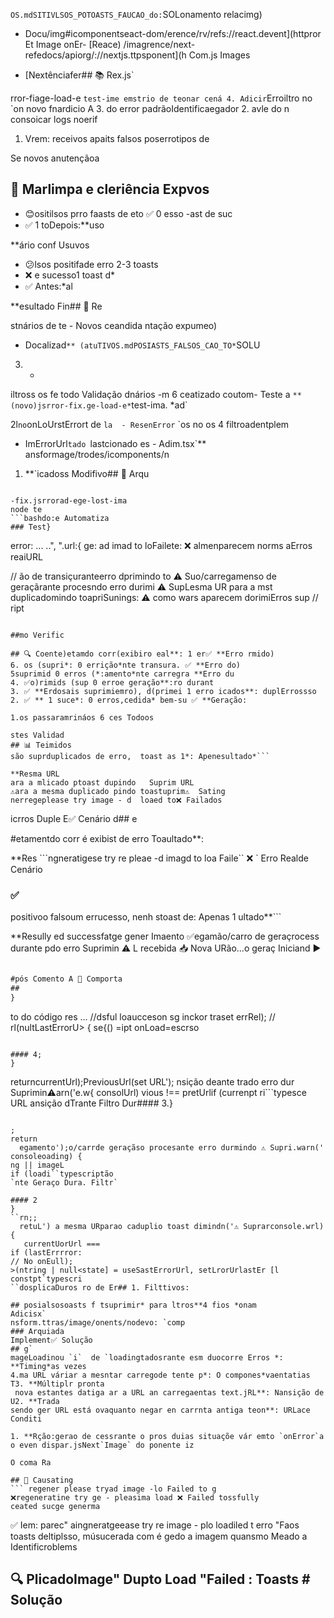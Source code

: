 `
OS.mdSITIVLSOS_POTOASTS_FAUCAO_do: `SOLonamento relacimg)
- Docu/img#icomponentseact-dom/erence/rv/refs://react.devent](httpror Et Image onEr- [Reace)
/imagrence/next-refedocs/apiorg/://nextjs.ttpsponent](h Com.js Images

- [Nextênciafer## 📚 Rex.js`

rror-fiage-load-e `test-ime emstrio de teonar cená
4. Adicir`Erroiltro no `on novo fnardicio A
3. do error padrãoIdentificaegador
2. avle do n consoicar logs noerif
1. Vrem:
receivos apaits falsos poserrotipos de 

Se novos anutençãoa

## 🔧 Marlimpa e cleriência  Expvos
- 😊ositilsos prro faasts de eto ✅ 0 esso
-ast de suc
- ✅ 1 toDepois:**uso

**ário conf Usuvos
- 😕lsos positifade erro 2-3 toasts 
- ❌ e sucesso1 toast d*
- ✅ Antes:*al

**esultado Fin## 🎉 Re

stnários de te - Novos ceandida
  ntação expumeo)
   - Docalizad`** (atuTIVOS.mdPOSIASTS_FALSOS_CAO_TO*`SOLU
3. *
iltross os fe todo Validação dnários
   -m 6 ceatizado coutom- Teste a
   `** (novo)jsrror-fix.ge-load-e*`test-ima. *ad`

2l` no `onLoUrstErrort de `la  - ResenError`
 `os no os 4 filtroadentplem
   - ImErrorUrl`tado `lastcionado es  - Adim.tsx`**
 ansformage/trodes/icomponents/n

1. **`icadoss Modifivo## 📝 Arqu
```

-fix.jsrrorad-ege-lost-ima
node te
```bashdo:e Automatiza
### Test}
```
error: ... ..",  ".url:{ ge: ad imad to loFailete:
❌ almenparecem norms aErros reaiURL

// ão de  transiçuranteerro dprimindo to
⚠️ Suo/carregamenso de geraçãrante procesndo erro durimi
⚠️ SupLesma UR para a mst duplicadomindo toapriSunings:
⚠️ como wars aparecem dorimiErros sup
// ript
```javascvegador:e do Na# No Consolar

##mo Verific

## 🔍 Coente)etamdo corr(exibiro eal**: 1 er✅ **Erro rmido)
6. os (supri*: 0 errição*nte transura. ✅ **Erro do)
5suprimid 0 erros (*:amento*nte carregra **Erro du
4. ✅o)rimids (sup 0 erroe geração**:ro durant
3. ✅ **Erdosais suprimiemro), d(primei 1 erro icados**: duplErrossso
2. ✅ ** 1 suce*: 0 erros,cedida* bem-su ✅ **Geração:

1.os passaramrináos 6 ces Todoos

stes Validad
## 📊 Teimidos
são suprduplicados de erro,  toast as 1*: Apenesultado*```

**Resma URL
ara a mlicado ptoast dupindo ️  Suprim URL
⚠ara a mesma duplicado pindo toastuprim⚠️  Sating
nerregeplease try image - d  loaed to❌ Failados
```
icrros Duple E✅ Cenário d## e

#etamentdo corr é exibist de erro Toaultado**:

**Res
```ngneratigese try re pleae -d imagd to loa Faile``
❌
` Erro Realde Cenário 
### ✅
 positivoo falsoum errucesso, nenh stoast de: Apenas 1 ultado**```

**Resully
ed successfatge gener Imaento
✅egamão/carro de geraçrocess durante pdo erro Suprimin
⚠️ L recebida
📥 Nova URão...o geraç Iniciand
▶️ 
```l (Sucesso)o Norma## ✅ Cenárirreção

#pós Comento A 🎯 Comporta
##
}
```
to do código res ...
  //dsful loaucceson sg inckor traset errRel); // rl(nultLastErrorU> {
  se{() =ipt
onLoad=escrso
```typet no Suces. Res

#### 4;
}
```
  returncurrentUrl);PreviousUrl(set   URL');
nsição deante trado erro dur Suprimin⚠️arn('e.w{
  consolUrl) vious !== pretUrlif (currenpt
ri```typesce URL
ansição dTrante  Filtro Dur#### 3.}
```

;
return
  egamento');o/carrde geraçãso procesante erro durmindo ⚠️ Supri.warn('  consoleoading) {
ng || imageL
if (loadi``typescriptão
`nte Geraço Dura. Filtr`

#### 2
}
``rn;;
  retuL') a mesma URparao caduplio toast dimindn('⚠️ Suprarconsole.wrl) {
   currentUorUrl ===
if (lastErrrror:
// No onEull);
>(ntring | null<state] = useSastErrorUrl, setLrorUrlastEr [l
constpt`typescri
``dosplicaDuros ro de Er## 1. Filttivos:

## posialsosoasts f tsuprimir* para ltros**4 fios *onam
Adicisx`
nsform.ttras/image/onents/nodevo: `comp
### Arquiada
Implement✅ Solução 
## g`
mageLoadinou `i`  de `loadingtadosrante esm duocorre Erros *: **Timing*as vezes
4.ma URL váriar a mesntar carregode tente p*: O compones*vaentatias T3. **Múltiplr pronta
 nova estantes datiga ar a URL an carregaentas text.jRL**: Nansição de U2. **Trada
sendo ger URL está ovaquanto negar en carrnta antiga teon**: URLace Conditi

1. **Rção:gerao de cessrante o pros duias situaçõe vár emto `onError`a o even dispar.jsNext`Image` do ponente iz

O coma Ra

## 🐛 Causating
``` regener please tryad image -lo Failed to g
❌regeneratine try ge - pleasima load ❌ Failed tossfully
ceated sucge generma
```
✅ Iem:
parec" aingneratgeease try re image - plo loadiled t erro "Faos toasts deltiplsso, músucerada com  é gedo a imagem quansmo
Meado
a Identificroblems

## 🔍 PlicadoImage" Dupto Load "Failed : Toasts # Solução